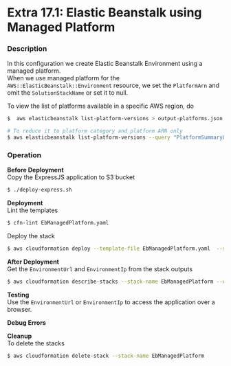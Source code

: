 # Extra 17.1: Elastic Beanstalk using Managed Platform

### Description

In this configuration we create Elastic Beanstalk Environment using a managed platform.  
When we use managed platform for the `AWS::ElasticBeanstalk::Environment` resource, we set the `PlatformArn` and omit the `SolutionStackName` or set it to null.

To view the list of platforms available in a specific AWS region, do

```bash
$  aws elasticbeanstalk list-platform-versions > output-platforms.json

# To reduce it to platform category and platform ARN only
$ aws elasticbeanstalk list-platform-versions --query "PlatformSummaryList[].{Category: PlatformCategory, Arn: PlatformArn}" > output-category-arns.json
```

### Operation

**Before Deployment**  
Copy the ExpressJS application to S3 bucket

```bash
$ ./deploy-express.sh
```

**Deployment**  
Lint the templates

```bash
$ cfn-lint EbManagedPlatform.yaml
```

Deploy the stack

```bash
$ aws cloudformation deploy --template-file EbManagedPlatform.yaml  --stack-name EbManagedPlatform --capabilities CAPABILITY_NAMED_IAM
```

**After Deployment**  
Get the `EnvironmentUrl` and `EnvironmentIp` from the stack outputs

```bash
$ aws cloudformation describe-stacks --stack-name EbManagedPlatform --query "Stacks[0].Outputs" --no-cli-pager
```

**Testing**  
Use the `EnvironmentUrl` or `EnvironmentIp` to access the application over a browser.

**Debug Errors**

**Cleanup**  
To delete the stacks

```bash
$ aws cloudformation delete-stack --stack-name EbManagedPlatform
```
